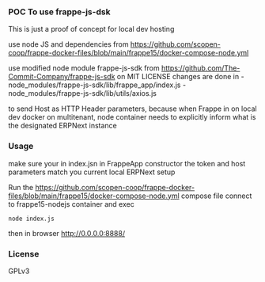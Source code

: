 ### POC To use frappe-js-dsk
This is just a proof of concept for local dev hosting 

use node JS and dependencies from https://github.com/scopen-coop/frappe-docker-files/blob/main/frappe15/docker-compose-node.yml

use modified node module frappe-js-sdk from https://github.com/The-Commit-Company/frappe-js-sdk on MIT LICENSE
changes are done in 
    - node_modules/frappe-js-sdk/lib/frappe_app/index.js
    - node_modules/frappe-js-sdk/lib/utils/axios.js

to send Host as HTTP Header parameters, because when Frappe in on local dev docker on multitenant, node container needs 
to explicitly inform what is the designated ERPNext instance 

### Usage
make sure your in index.jsn in FrappeApp constructor the token and host parameters match you current local ERPNext setup

Run the https://github.com/scopen-coop/frappe-docker-files/blob/main/frappe15/docker-compose-node.yml compose file
connect to frappe15-nodejs container and exec 
```
node index.js
```
then in browser http://0.0.0.0:8888/

### License

GPLv3
